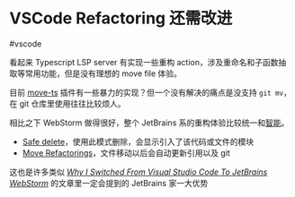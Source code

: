 VSCode Refactoring 还需改进
===
#vscode

看起来 Typescript LSP server 有实现一些重构 action，涉及重命名和子函数抽取等常用功能，但是没有理想的 move file 体验。

目前 [move-ts](https://github.com/stringham/move-ts) 插件有一些暴力的实现？但一个没有解决的痛点是没支持 `git mv`， 在 git 仓库里使用往往比较烦人。

相比之下 WebStorm 做得很好，整个 JetBrains 系的重构体验比较统一和[智能](https://www.jetbrains.com/help/idea/refactoring-source-code.html)。

- [Safe delete](https://www.jetbrains.com/help/idea/safe-delete.html)，使用此模式删除，会显示引入了该代码或文件的模块
- [Move Refactorings](https://www.jetbrains.com/help/idea/move-refactorings.html)，文件移动以后会自动更新引用以及 git

这也是许多类似 [_Why I Switched From Visual Studio Code To JetBrains WebStorm_](https://dev.to/mokkapps/why-i-switched-from-visual-studio-code-to-jetbrains-webstorm-939) 的文章里一定会提到的 JetBrains 家一大优势
